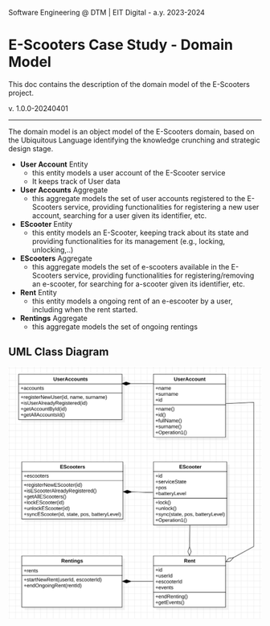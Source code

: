 Software Engineering @ DTM | EIT Digital - a.y. 2023-2024 

# E-Scooters Case Study - Domain Model #

This doc contains the description of the domain model of the E-Scooters project.

v. 1.0.0-20240401

--- 

The domain model is an object model of the E-Scooters domain, based on the Ubiquitous Language identifying the knowledge crunching and strategic design stage.

- **User Account** Entity
	- this entity models a user account of the E-Scooter service
	- It keeps track of User data
- **User Accounts** Aggregate  
	- this aggregate models the set of user accounts registered to the E-Scooters service, providing functionalities for registering a new user account, searching for a user given its identifier, etc.  
- **EScooter** Entity  
	- this entity models an E-Scooter, keeping track about its state and providing functionalities for its management (e.g., locking, unlocking,..) 
- **EScooters** Aggregate
	- this aggregate models the set of e-scooters available in the E-Scooters service, providing functionalities for registering/removing an e-scooter, for searching for a-scooter given its identifier, etc.
- **Rent** Entity
	- this entity models a ongoing rent of an e-escooter by a user, including when the rent started.
- **Rentings** Aggregate  
	- this aggregate models the set of ongoing rentings 


## UML Class Diagram ##

![UML Domain Model Diagram](https://github.com/unibo-dtm-se/e-scooters-case-study/blob/main/domain-model-UML.png)




